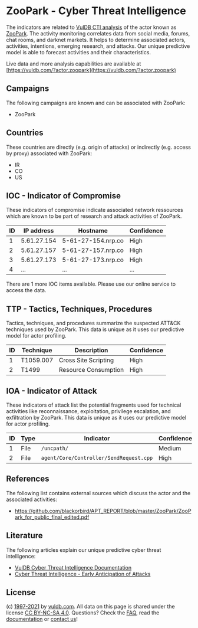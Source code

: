 # ZooPark - Cyber Threat Intelligence

The indicators are related to [VulDB CTI analysis](https://vuldb.com/?doc.cti) of the actor known as [ZooPark](https://vuldb.com/?actor.zoopark). The activity monitoring correlates data from social media, forums, chat rooms, and darknet markets. It helps to determine associated actors, activities, intentions, emerging research, and attacks. Our unique predictive model is able to forecast activities and their characteristics.

Live data and more analysis capabilities are available at [https://vuldb.com/?actor.zoopark](https://vuldb.com/?actor.zoopark)

## Campaigns

The following campaigns are known and can be associated with ZooPark:

* ZooPark

## Countries

These countries are directly (e.g. origin of attacks) or indirectly (e.g. access by proxy) associated with ZooPark:

* IR
* CO
* US

## IOC - Indicator of Compromise

These indicators of compromise indicate associated network ressources which are known to be part of research and attack activities of ZooPark.

ID | IP address | Hostname | Confidence
-- | ---------- | -------- | ----------
1 | 5.61.27.154 | 5-61-27-154.nrp.co | High
2 | 5.61.27.157 | 5-61-27-157.nrp.co | High
3 | 5.61.27.173 | 5-61-27-173.nrp.co | High
4 | ... | ... | ...

There are 1 more IOC items available. Please use our online service to access the data.

## TTP - Tactics, Techniques, Procedures

Tactics, techniques, and procedures summarize the suspected ATT&CK techniques used by ZooPark. This data is unique as it uses our predictive model for actor profiling.

ID | Technique | Description | Confidence
-- | --------- | ----------- | ----------
1 | T1059.007 | Cross Site Scripting | High
2 | T1499 | Resource Consumption | High

## IOA - Indicator of Attack

These indicators of attack list the potential fragments used for technical activities like reconnaissance, exploitation, privilege escalation, and exfiltration by ZooPark. This data is unique as it uses our predictive model for actor profiling.

ID | Type | Indicator | Confidence
-- | ---- | --------- | ----------
1 | File | `/uncpath/` | Medium
2 | File | `agent/Core/Controller/SendRequest.cpp` | High

## References

The following list contains external sources which discuss the actor and the associated activities:

* https://github.com/blackorbird/APT_REPORT/blob/master/ZooPark/ZooPark_for_public_final_edited.pdf

## Literature

The following articles explain our unique predictive cyber threat intelligence:

* [VulDB Cyber Threat Intelligence Documentation](https://vuldb.com/?doc.cti)
* [Cyber Threat Intelligence - Early Anticipation of Attacks](https://www.scip.ch/en/?labs.20201022)

## License

(c) [1997-2021](https://vuldb.com/?doc.changelog) by [vuldb.com](https://vuldb.com/?doc.about). All data on this page is shared under the license [CC BY-NC-SA 4.0](https://creativecommons.org/licenses/by-nc-sa/4.0/). Questions? Check the [FAQ](https://vuldb.com/?doc.faq), read the [documentation](https://vuldb.com/?doc) or [contact us](https://vuldb.com/?contact)!
